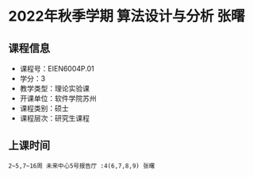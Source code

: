 # 2022年秋季学期 算法设计与分析 张曙






## 课程信息

- 课程号：EIEN6004P.01
- 学分：3
- 教学类型：理论实验课
- 开课单位：软件学院苏州
- 课程类别：硕士
- 课程层次：研究生课程

## 上课时间

```
2~5,7~16周 未来中心5号报告厅 :4(6,7,8,9) 张曙
```

